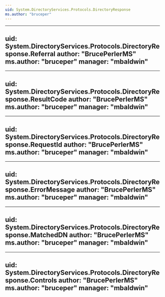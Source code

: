 ```yaml
---
uid: System.DirectoryServices.Protocols.DirectoryResponse
ms.author: "bruceper"
---
```


---
uid: System.DirectoryServices.Protocols.DirectoryResponse.Referral
author: "BrucePerlerMS"
ms.author: "bruceper"
manager: "mbaldwin"
---

---
uid: System.DirectoryServices.Protocols.DirectoryResponse.ResultCode
author: "BrucePerlerMS"
ms.author: "bruceper"
manager: "mbaldwin"
---

---
uid: System.DirectoryServices.Protocols.DirectoryResponse.RequestId
author: "BrucePerlerMS"
ms.author: "bruceper"
manager: "mbaldwin"
---

---
uid: System.DirectoryServices.Protocols.DirectoryResponse.ErrorMessage
author: "BrucePerlerMS"
ms.author: "bruceper"
manager: "mbaldwin"
---

---
uid: System.DirectoryServices.Protocols.DirectoryResponse.MatchedDN
author: "BrucePerlerMS"
ms.author: "bruceper"
manager: "mbaldwin"
---

---
uid: System.DirectoryServices.Protocols.DirectoryResponse.Controls
author: "BrucePerlerMS"
ms.author: "bruceper"
manager: "mbaldwin"
---
